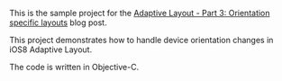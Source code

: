 
This is the sample project for the [Adaptive Layout - Part 3: Orientation specific layouts](http://corsarus.com/2015/adaptive-layout-part-3-orientation-specific-layouts/) blog post.

This project demonstrates how to handle device orientation changes in iOS8 Adaptive Layout.


The code is written in Objective-C.